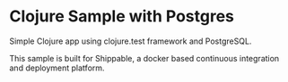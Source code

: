 Clojure Sample with Postgres
=====================

Simple Clojure app using clojure.test framework and PostgreSQL.

This sample is built for Shippable, a docker based continuous integration and deployment platform.
